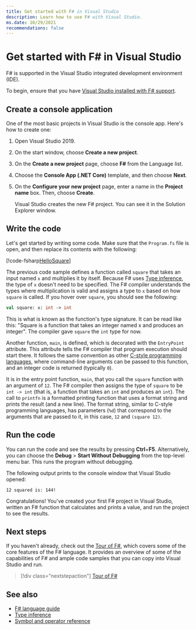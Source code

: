 ```yaml
---
title: Get started with F# in Visual Studio
description: Learn how to use F# with Visual Studio.
ms.date: 10/29/2021
recommendations: false
---
```

# Get started with F# in Visual Studio

F# is supported in the Visual Studio integrated development environment (IDE).

To begin, ensure that you have [Visual Studio installed with F# support](install-fsharp.md#install-f-with-visual-studio).

## Create a console application

One of the most basic projects in Visual Studio is the console app. Here's how to create one:

1. Open Visual Studio 2019.

2. On the start window, choose **Create a new project**.

3. On the **Create a new project** page, choose **F#** from the Language list.

4. Choose the **Console App (.NET Core)** template, and then choose **Next**.

5. On the **Configure your new project** page, enter a name in the **Project name** box. Then, choose **Create**.

   Visual Studio creates the new F# project. You can see it in the Solution Explorer window.

## Write the code

Let's get started by writing some code. Make sure that the `Program.fs` file is open, and then replace its contents with the following:

[!code-fsharp[HelloSquare](~/samples/snippets/fsharp/getting-started/hello-square.fs)]

The previous code sample defines a function called `square` that takes an input named `x` and multiplies it by itself. Because F# uses [Type inference](../language-reference/type-inference.md), the type of `x` doesn't need to be specified. The F# compiler understands the types where multiplication is valid and assigns a type to `x` based on how `square` is called. If you hover over `square`, you should see the following:

```fsharp
val square: x: int -> int
```

This is what is known as the function's type signature. It can be read like this: "Square is a function that takes an integer named x and produces an integer". The compiler gave `square` the `int` type for now.

Another function, `main`, is defined, which is decorated with the `EntryPoint` attribute. This attribute tells the F# compiler that program execution should start there. It follows the same convention as other [C-style programming languages](https://en.wikipedia.org/wiki/Entry_point#C_and_C.2B.2B), where command-line arguments can be passed to this function, and an integer code is returned (typically `0`).

It is in the entry point function, `main`, that you call the `square` function with an argument of `12`. The F# compiler then assigns the type of `square` to be `int -> int` (that is, a function that takes an `int` and produces an `int`). The call to `printfn` is a formatted printing function that uses a format string and prints the result (and a new line). The format string, similar to C-style programming languages, has parameters (`%d`) that correspond to the arguments that are passed to it, in this case, `12` and `(square 12)`.

## Run the code

You can run the code and see the results by pressing **Ctrl**+**F5**. Alternatively, you can choose the **Debug** > **Start Without Debugging** from the top-level menu bar. This runs the program without debugging.

The following output prints to the console window that Visual Studio opened:

```console
12 squared is: 144!
```

Congratulations! You've created your first F# project in Visual Studio, written an F# function that calculates and prints a value, and run the project to see the results.

## Next steps

If you haven't already, check out the [Tour of F#](../tour.md), which covers some of the core features of the F# language. It provides an overview of some of the capabilities of F# and ample code samples that you can copy into Visual Studio and run.

> [!div class="nextstepaction"]
> [Tour of F#](../tour.md)

## See also

- [F# language guide](../language-reference/index.md)
- [Type inference](../language-reference/type-inference.md)
- [Symbol and operator reference](../language-reference/symbol-and-operator-reference/index.md)
